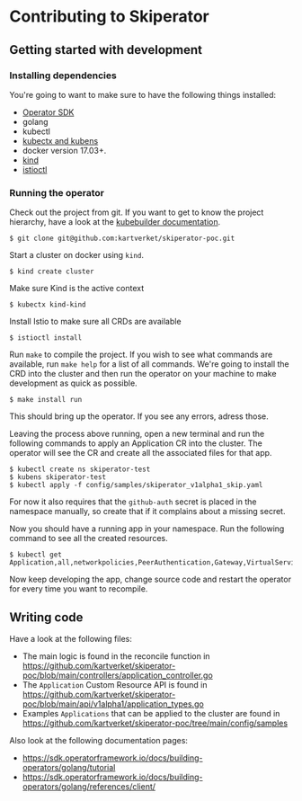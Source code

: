 # Contributing to Skiperator

## Getting started with development

### Installing dependencies

You're going to want to make sure to have the following things installed:

- [Operator SDK](https://sdk.operatorframework.io/docs/building-operators/golang/installation)
- golang
- kubectl
- [kubectx and kubens](https://github.com/ahmetb/kubectx)
- docker version 17.03+.
- [kind](https://kind.sigs.k8s.io)
- [istioctl](https://istio.io/latest/docs/setup/install/istioctl/)

### Running the operator

Check out the project from git. If you want to get to know the project
hierarchy, have a look at the [kubebuilder documentation](https://book.kubebuilder.io/cronjob-tutorial/basic-project.html).

```
$ git clone git@github.com:kartverket/skiperator-poc.git
```

Start a cluster on docker using `kind`.
```
$ kind create cluster
```
Make sure Kind is the active context
```
$ kubectx kind-kind
```
Install Istio to make sure all CRDs are available
```
$ istioctl install
```
Run `make` to compile the project. If you wish to see what commands are
available, run `make help` for a list of all commands. We're going to install
the CRD into the cluster and then run the operator on your machine to make
development as quick as possible.
```
$ make install run
```

This should bring up the operator. If you see any errors, adress those.

Leaving the process above running, open a new terminal and run the following
commands to apply an Application CR into the cluster. The operator will see the
CR and create all the associated files for that app.
```
$ kubectl create ns skiperator-test
$ kubens skiperator-test
$ kubectl apply -f config/samples/skiperator_v1alpha1_skip.yaml
```

For now it also requires that the `github-auth` secret is placed in the
namespace manually, so create that if it complains about a missing secret.

Now you should have a running app in your namespace. Run the following command
to see all the created resources.
```
$ kubectl get Application,all,networkpolicies,PeerAuthentication,Gateway,VirtualService,Sidecar
```

Now keep developing the app, change source code and restart the operator for
every time you want to recompile. 

## Writing code

Have a look at the following files:
- The main logic is found in the reconcile function in https://github.com/kartverket/skiperator-poc/blob/main/controllers/application_controller.go
- The `Application` Custom Resource API is found in https://github.com/kartverket/skiperator-poc/blob/main/api/v1alpha1/application_types.go
- Examples `Applications` that can be applied to the cluster are found in https://github.com/kartverket/skiperator-poc/tree/main/config/samples

Also look at the following documentation pages:
- https://sdk.operatorframework.io/docs/building-operators/golang/tutorial
- https://sdk.operatorframework.io/docs/building-operators/golang/references/client/
